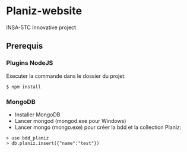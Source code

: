 # Planiz-website
INSA-5TC Innovative project

## Prerequis

### Plugins NodeJS

Executer la commande dans le dossier du projet:
```
$ npm install
```

### MongoDB

- Installer MongoDB
- Lancer mongod (mongod.exe pour Windows)
- Lancer mongo (mongo.exe) pour créer la bdd et la collection Planiz:
```
> use bdd_planiz
> db.planiz.insert({"name":"test"})
```
